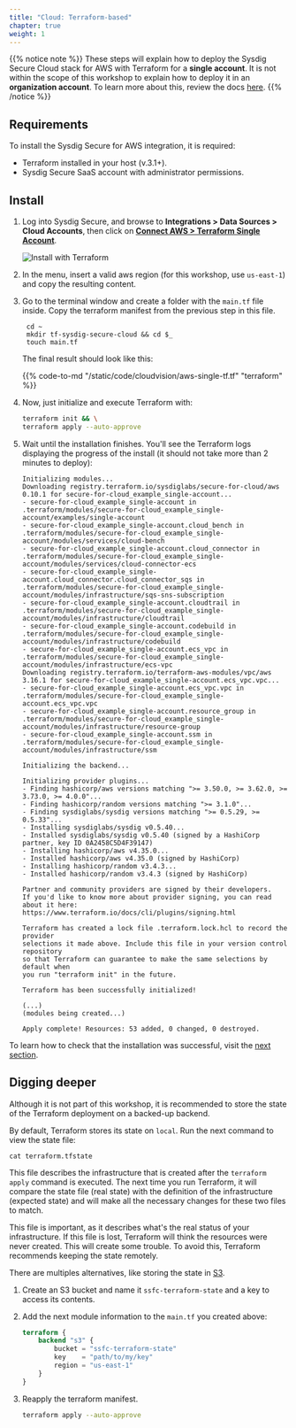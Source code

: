```yaml
---
title: "Cloud: Terraform-based"
chapter: true
weight: 1
---
```


{{% notice note %}}
These steps will explain how to deploy the Sysdig Secure Cloud stack
for AWS with Terraform for a **single account**. 
It is not within the scope of this workshop to explain how to deploy it in an **organization account**.
To learn more about this, review the docs [here](https://docs.sysdig.com/en/docs/installation/sysdig-secure-for-cloud/deploy-sysdig-secure-for-cloud-on-aws/#for-organizationalmanagement-account).
{{% /notice %}}


## Requirements

To install the Sysdig Secure for AWS integration, it is required:
- Terraform installed in your host (v.3.1+).
- Sysdig Secure SaaS account with administrator permissions.


## Install

1. Log into Sysdig Secure, and browse to **Integrations > Data Sources > Cloud Accounts**, 
then click on [**Connect AWS > Terraform Single Account**](https://secure.sysdig.com/#/data-sources/cloud-accounts?setupModalEnv=AWS&installContentDisplayType=tabular&accountType=single).

    ![Install with Terraform](/images/1-installation/aws.png)

1. In the menu, insert a valid aws region (for this workshop, use `us-east-1`)
   and copy the resulting content.

2. Go to the terminal window and
   create a folder with the `main.tf` file inside.
   Copy the terraform manifest from the previous step in this file.

   ```
    cd ~
    mkdir tf-sysdig-secure-cloud && cd $_
    touch main.tf
   ```

    The final result should look like this:

    {{% code-to-md "/static/code/cloudvision/aws-single-tf.tf" "terraform" %}}

3. Now, just initialize and execute Terraform with:

    ```bash
    terraform init && \
    terraform apply --auto-approve
    ```

4. Wait until the installation finishes.
    You'll see the Terraform logs displaying the progress of the install
    (it should not take more than 2 minutes to deploy):

    ```logs
    Initializing modules...
    Downloading registry.terraform.io/sysdiglabs/secure-for-cloud/aws 0.10.1 for secure-for-cloud_example_single-account...
    - secure-for-cloud_example_single-account in .terraform/modules/secure-for-cloud_example_single-account/examples/single-account
    - secure-for-cloud_example_single-account.cloud_bench in .terraform/modules/secure-for-cloud_example_single-account/modules/services/cloud-bench
    - secure-for-cloud_example_single-account.cloud_connector in .terraform/modules/secure-for-cloud_example_single-account/modules/services/cloud-connector-ecs
    - secure-for-cloud_example_single-account.cloud_connector.cloud_connector_sqs in .terraform/modules/secure-for-cloud_example_single-account/modules/infrastructure/sqs-sns-subscription
    - secure-for-cloud_example_single-account.cloudtrail in .terraform/modules/secure-for-cloud_example_single-account/modules/infrastructure/cloudtrail
    - secure-for-cloud_example_single-account.codebuild in .terraform/modules/secure-for-cloud_example_single-account/modules/infrastructure/codebuild
    - secure-for-cloud_example_single-account.ecs_vpc in .terraform/modules/secure-for-cloud_example_single-account/modules/infrastructure/ecs-vpc
    Downloading registry.terraform.io/terraform-aws-modules/vpc/aws 3.16.1 for secure-for-cloud_example_single-account.ecs_vpc.vpc...
    - secure-for-cloud_example_single-account.ecs_vpc.vpc in .terraform/modules/secure-for-cloud_example_single-account.ecs_vpc.vpc
    - secure-for-cloud_example_single-account.resource_group in .terraform/modules/secure-for-cloud_example_single-account/modules/infrastructure/resource-group
    - secure-for-cloud_example_single-account.ssm in .terraform/modules/secure-for-cloud_example_single-account/modules/infrastructure/ssm

    Initializing the backend...

    Initializing provider plugins...
    - Finding hashicorp/aws versions matching ">= 3.50.0, >= 3.62.0, >= 3.73.0, >= 4.0.0"...
    - Finding hashicorp/random versions matching ">= 3.1.0"...
    - Finding sysdiglabs/sysdig versions matching ">= 0.5.29, >= 0.5.33"...
    - Installing sysdiglabs/sysdig v0.5.40...
    - Installed sysdiglabs/sysdig v0.5.40 (signed by a HashiCorp partner, key ID 0A2458C5D4F39147)
    - Installing hashicorp/aws v4.35.0...
    - Installed hashicorp/aws v4.35.0 (signed by HashiCorp)
    - Installing hashicorp/random v3.4.3...
    - Installed hashicorp/random v3.4.3 (signed by HashiCorp)

    Partner and community providers are signed by their developers.
    If you'd like to know more about provider signing, you can read about it here:
    https://www.terraform.io/docs/cli/plugins/signing.html

    Terraform has created a lock file .terraform.lock.hcl to record the provider
    selections it made above. Include this file in your version control repository
    so that Terraform can guarantee to make the same selections by default when
    you run "terraform init" in the future.

    Terraform has been successfully initialized!

    (...)
    (modules being created...)

    Apply complete! Resources: 53 added, 0 changed, 0 destroyed.
    ```

To learn how to check that the installation was successful, visit the [next section](/1-install/3-cloudreviewaccounts.html).


## Digging deeper

Although it is not part of this workshop, it is recommended to store
the state of the Terraform deployment on a backed-up backend.

By default, Terraform stores its state on `local`.
Run the next command to view the state file:

```
cat terraform.tfstate
```

This file describes the infrastructure that
is created after the `terraform apply` command is executed.
The next time you run Terraform, it will compare
the state file (real state) with the definition of the infrastructure (expected state)
and will make all the necessary changes for these two files to match.

This file is important, as it describes what's the real status of your infrastructure.
If this file is lost, Terraform will think the resources were never created.
This will create some trouble.
To avoid this, Terraform recommends keeping the state remotely.

There are multiples alternatives, like storing the state in [S3](https://www.terraform.io/language/settings/backends/s3).

1. Create an S3 bucket and name it `ssfc-terraform-state` and a key to access its contents.
2. Add the next module information to the `main.tf` you created above:

    ```terraform
    terraform {
        backend "s3" {
            bucket = "ssfc-terraform-state"
            key    = "path/to/my/key"
            region = "us-east-1"
        }
    }
    ```

3. Reapply the terraform manifest.

    ```bash
    terraform apply --auto-approve
    ```
